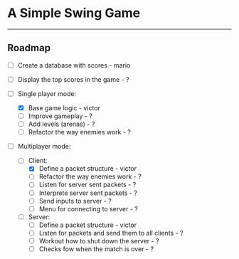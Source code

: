 
# A Simple Swing Game

---

## Roadmap 
- [ ] Create a database with scores - mario
- [ ] Display the top scores in the game - ?

- [ ] Single player mode:
  - [x] Base game logic - victor
  - [ ] Improve gameplay - ?
  - [ ] Add levels (arenas) - ?
  - [ ] Refactor the way enemies work - ?

- [ ] Multiplayer mode:
  - [ ] Client:
    - [x] Define a packet structure - victor
    - [ ] Refactor the way enemies work - ?
    - [ ] Listen for server sent packets - ?
    - [ ] Interprete server sent packets - ?
    - [ ] Send inputs to server - ?
    - [ ] Menu for connecting to server - ?

  - [ ] Server:
    - [ ] Define a packet structure - victor
    - [ ] Listen for packets and send them to all clients - ?
    - [ ] Workout how to shut down the server - ?
    - [ ] Checks fow when the match is over - ?